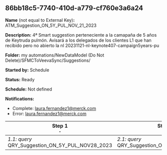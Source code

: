 ## 86bb18c5-7740-410d-a779-cf760e3a6a24

**Name** (not equal to External Key)**:** ATM_Suggestion_ON_5Y_PUL_NOV_21_2023

**Description:** 4ª Smart suggestion perteneciente a la camapaña de 5 años de Keytruda pulmón. Avisará a los delegados de los clientes L1 que han recibido pero no abierto la nl 20231121-nl-keynote407-campaign5years-pu

**Folder:** my automations/NewDataModel (Do Not Delete)/SFMCToVeevaSync/Suggestions/

**Started by:** Schedule

**Status:** Ready

**Schedule:** Not defined

**Notifications:**

* Complete: laura.fernandez1@merck.com
* Error: laura.fernandez1@merck.com

| Step 1<br>_<small>-</small>_ | Step 2<br>_<small>-</small>_ |
| --- | --- |
| _1.1: query_<br>QRY_Suggestion_ON_5Y_PUL_NOV28_2023 | _2.1: query_<br>QRY_Suggestion_ON_5Y_PUL_OCT_17_2 |
